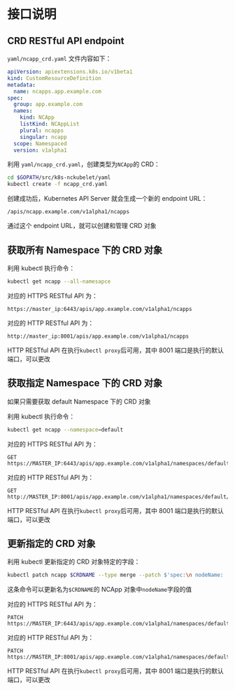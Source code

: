 # 接口说明

## CRD RESTful API endpoint

`yaml/ncapp_crd.yaml` 文件内容如下：

```yaml
apiVersion: apiextensions.k8s.io/v1beta1
kind: CustomResourceDefinition
metadata:
  name: ncapps.app.example.com
spec:
  group: app.example.com
  names:
    kind: NCApp
    listKind: NCAppList
    plural: ncapps
    singular: ncapp
  scope: Namespaced
  version: v1alpha1
```

利用 `yaml/ncapp_crd.yaml`，创建类型为`NCApp`的 CRD：

```bash
cd $GOPATH/src/k8s-nckubelet/yaml
kubectl create -f ncapp_crd.yaml
```

创建成功后，Kubernetes API Server 就会生成一个新的 endpoint URL：

```
/apis/ncapp.example.com/v1alpha1/ncapps
```

通过这个 endpoint URL，就可以创建和管理 CRD 对象

## 获取所有 Namespace 下的 CRD 对象

利用 kubectl 执行命令：

```bash
kubectl get ncapp --all-namesapce
```

对应的 HTTPS RESTful API 为：

```
https://master_ip:6443/apis/app.example.com/v1alpha1/ncapps
```

对应的 HTTP RESTful API 为：

```
http://master_ip:8001/apis/app.example.com/v1alpha1/ncapps
```

HTTP RESTful API 在执行`kubectl proxy`后可用，其中 8001 端口是执行的默认端口，可以更改

## 获取指定 Namespace 下的 CRD 对象

如果只需要获取 default Namespace 下的 CRD 对象

利用 kubectl 执行命令：

```bash
kubectl get ncapp --namespace=default
```

对应的 HTTPS RESTful API 为：

```
GET https://MASTER_IP:6443/apis/app.example.com/v1alpha1/namespaces/default/ncapps
```

对应的 HTTP RESTful API 为：

```
GET http://MASTER_IP:8001/apis/app.example.com/v1alpha1/namespaces/default/ncapps
```

HTTP RESTful API 在执行`kubectl proxy`后可用，其中 8001 端口是执行的默认端口，可以更改

## 更新指定的 CRD 对象

利用 kubectl 更新指定的 CRD 对象特定的字段：

```bash
kubectl patch ncapp $CRDNAME --type merge --patch $'spec:\n nodeName: '$CHOSEN''
```

这条命令可以更新名为`$CRDNAME`的 NCApp 对象中`nodeName`字段的值

对应的 HTTPS RESTful API 为：

```
PATCH https://MASTER_IP:6443/apis/app.example.com/v1alpha1/namespaces/default/ncapps/$CRDNAME
```

对应的 HTTP RESTful API 为：

```
PATCH https://MASTER_IP:8001/apis/app.example.com/v1alpha1/namespaces/default/ncapps/$CRDNAME
```

HTTP RESTful API 在执行`kubectl proxy`后可用，其中 8001 端口是执行的默认端口，可以更改

















